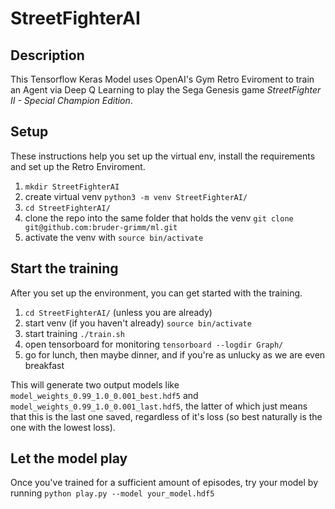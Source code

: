 # StreetFighterAI


## Description

This Tensorflow Keras Model uses OpenAI's Gym Retro Eviroment to train an Agent via Deep Q Learning to play the Sega Genesis game *StreetFighter II - Special Champion Edition*.


## Setup

These instructions help you set up the virtual env, install the requirements and set up the Retro Enviroment.



1. `mkdir StreetFighterAI`
2. create virtual venv
   `python3 -m venv StreetFighterAI/`
3. `cd StreetFighterAI/`
4. clone the repo into the same folder that holds the venv 
   `git clone git@github.com:bruder-grimm/ml.git`
5. activate the venv with `source bin/activate`

## Start the training

After you set up the environment, you can get started with the training. 

1. `cd StreetFighterAI/` (unless you are already)
2. start venv (if you haven't already)
   `source bin/activate`
3. start training
   `./train.sh`
4. open tensorboard for monitoring
    `tensorboard --logdir Graph/`
5. go for lunch, then maybe dinner, and if you're as unlucky as we are even breakfast
    
This will generate two output models like `model_weights_0.99_1.0_0.001_best.hdf5` and `model_weights_0.99_1.0_0.001_last.hdf5`,
the latter of which just means that this is the last one saved, regardless of it's loss
(so best naturally is the one with the lowest loss).

## Let the model play

Once you've trained for a sufficient amount of episodes, try your model by running
`python play.py --model your_model.hdf5`











